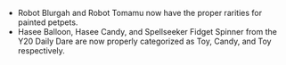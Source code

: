 ---
---

- Robot Blurgah and Robot Tomamu now have the proper rarities for painted petpets.
- Hasee Balloon, Hasee Candy, and Spellseeker Fidget Spinner from the Y20 Daily Dare are now properly categorized as Toy, Candy, and Toy respectively.